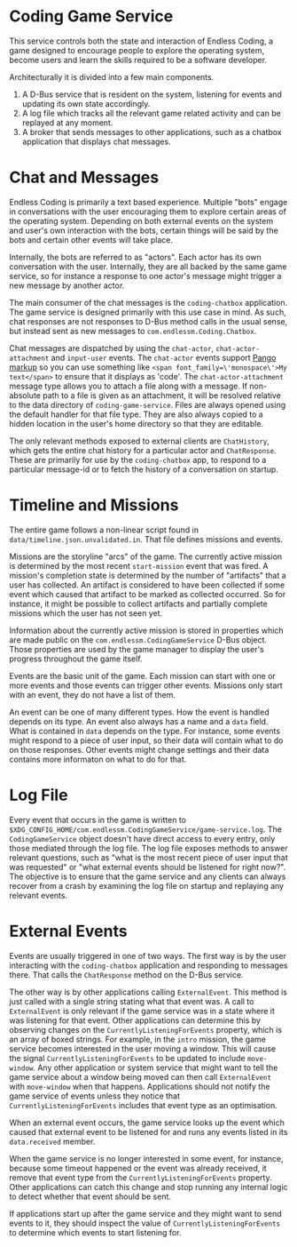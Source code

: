 Coding Game Service
===================

This service controls both the state and interaction of Endless Coding, a game
designed to encourage people to explore the operating system, become users
and learn the skills required to be a software developer.

Architecturally it is divided into a few main components.
 1. A D-Bus service that is resident on the system, listening for events
    and updating its own state accordingly.
 2. A log file which tracks all the relevant game related activity and can
    be replayed at any moment.
 3. A broker that sends messages to other applications, such as a chatbox
    application that displays chat messages.

Chat and Messages
=================

Endless Coding is primarily a text based experience. Multiple "bots" engage
in conversations with the user encouraging them to explore certain areas
of the operating system. Depending on both external events on the system
and user's own interaction with the bots, certain things will be said by the
bots and certain other events will take place.

Internally, the bots are referred to as "actors". Each actor has its own
conversation with the user. Internally, they are all backed by the same
game service, so for instance a response to one actor's message might
trigger a new message by another actor.

The main consumer of the chat messages is the `coding-chatbox` application.
The game service is designed primarily with this use case in mind. As such,
chat responses are not responses to D-Bus method calls in the usual sense, but
instead sent as new messages to `com.endlessm.Coding.Chatbox`.

Chat messages are dispatched by using the `chat-actor`, `chat-actor-attachment`
and `input-user` events. The `chat-actor` events support
[Pango markup](https://developer.gnome.org/pango/stable/PangoMarkupFormat.html)
so you can use something like
`<span font_family=\'monospace\'>My text</span>` to ensure that it displays
as 'code'. The `chat-actor-attachment` message type allows you to attach
a file along with a message. If non-absolute path to a file is given as an attachment,
it will be resolved relative to the data directory of `coding-game-service`.
Files are always opened using the default handler for that file type. They are
also always copied to a hidden location in the user's home directory so that
they are editable.

The only relevant methods exposed to external clients are `ChatHistory`, which
gets the entire chat history for a particular actor and `ChatResponse`. These
are primarily for use by the `coding-chatbox` app, to respond to a particular
message-id or to fetch the history of a conversation on startup.

Timeline and Missions
=====================

The entire game follows a non-linear script found in
`data/timeline.json.unvalidated.in`. That file defines missions and events.

Missions are the storyline "arcs" of the game. The currently active mission
is determined by the most recent `start-mission` event that was fired. A
mission's completion state is determined by the number of "artifacts" that
a user has collected. An artifact is considered to have been collected if
some event which caused that artifact to be marked as collected occurred. So
for instance, it might be possible to collect artifacts and partially
complete missions which the user has not seen yet.

Information about the currently active mission is stored in properties
which are made public on the `com.endlessm.CodingGameService` D-Bus object.
Those properties are used by the game manager to display the user's progress
throughout the game itself.

Events are the basic unit of the game. Each mission can start with one
or more events and those events can trigger other events. Missions only start
with an event, they do not have a list of them.

An event can be one of many different types. How the event is handled depends
on its type. An event also always has a name and a `data` field. What is
contained in `data` depends on the type. For instance, some events might
respond to a piece of user input, so their data will contain what to do
on those responses. Other events might change settings and their data contains
more informaton on what to do for that.

Log File
========

Every event that occurs in the game is written to
`$XDG_CONFIG_HOME/com.endlessm.CodingGameService/game-service.log`. The
`CodingGameService` object doesn't have direct access to every entry, only those
mediated through the log file. The log file exposes methods to answer relevant
questions, such as "what is the most recent piece of user input that was
requested" or "what external events should be listened for right now?". The
objective is to ensure that the game service and any clients can always
recover from a crash by examining the log file on startup and replaying
any relevant events.

External Events
===============

Events are usually triggered in one of two ways. The first way is by the
user interacting with the `coding-chatbox` application and responding to
messages there. That calls the `ChatResponse` method on the D-Bus service.

The other way is by other applications calling `ExternalEvent`. This method
is just called with a single string stating what that event was. A call to
`ExternalEvent` is only relevant if the game service was in a state where
it was listening for that event. Other applications can determine this by
observing changes on the `CurrentlyListeningForEvents` property, which
is an array of boxed strings. For example, in the `intro` mission, the
game service becomes interested in the user moving a window. This will
cause the signal `CurrentlyListeningForEvents` to be updated to include
`move-window`. Any other application or system service that might want to
tell the game service about a window being moved can then call
`ExternalEvent` with `move-window` when that happens. Applications should
not notify the game service of events unless they notice that
`CurrentlyListeningForEvents` includes that event type
as an optimisation.

When an external event occurs, the game service looks up the event which
caused that external event to be listened for and runs any events listed
in its `data.received` member.

When the game service is no longer interested in some event, for instance,
because some timeout happened or the event was already received, it
remove that event type from the `CurrentlyListeningForEvents` property.
Other applications can catch this change and stop running any internal
logic to detect whether that event should be sent.

If applications start up after the game service and they might want to send
events to it, they should inspect the value of `CurrentlyListeningForEvents`
to determine which events to start listening for.
